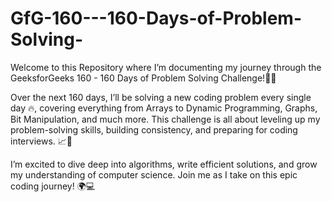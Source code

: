 # GfG-160---160-Days-of-Problem-Solving-


Welcome to this Repository where I’m documenting my journey through the GeeksforGeeks 160 - 160 Days of Problem Solving Challenge!🧑‍💻

Over the next 160 days, I’ll be solving a new coding problem every single day 🔥, covering everything from Arrays to Dynamic Programming, Graphs, Bit Manipulation, and much more. This challenge is all about leveling up my problem-solving skills, building consistency, and preparing for coding interviews. 📈🎯

I’m excited to dive deep into algorithms, write efficient solutions, and grow my understanding of computer science. Join me as I take on this epic coding journey! 🌍💻

